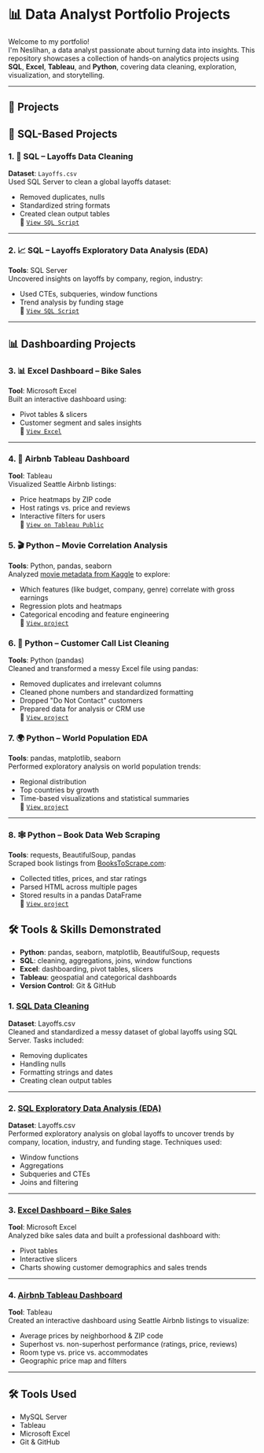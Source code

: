 # 📊 Data Analyst Portfolio Projects

Welcome to my portfolio!  
I'm Neslihan, a data analyst passionate about turning data into insights. This repository showcases a collection of hands-on analytics projects using **SQL**, **Excel**, **Tableau**, and **Python**, covering data cleaning, exploration, visualization, and storytelling.


---

## 📁 Projects

## 💾 SQL-Based Projects

### 1. 🧼 SQL – Layoffs Data Cleaning  
**Dataset**: `Layoffs.csv`  
Used SQL Server to clean a global layoffs dataset:
- Removed duplicates, nulls
- Standardized string formats
- Created clean output tables  
📄 [`View SQL Script`](SQL_Data_Cleaning/...)

---

### 2. 📈 SQL – Layoffs Exploratory Data Analysis (EDA)  
**Tools**: SQL Server  
Uncovered insights on layoffs by company, region, industry:
- Used CTEs, subqueries, window functions
- Trend analysis by funding stage  
📄 [`View SQL Script`](SQL_EDA/...)

---

## 📊 Dashboarding Projects

### 3. 📊 Excel Dashboard – Bike Sales  
**Tool**: Microsoft Excel  
Built an interactive dashboard using:
- Pivot tables & slicers
- Customer segment and sales insights  
📄 [`View Excel`](Excel_Project/Bike_Sales_Dashboard.xlsx)

---

### 4. 🏡 Airbnb Tableau Dashboard  
**Tool**: Tableau  
Visualized Seattle Airbnb listings:
- Price heatmaps by ZIP code
- Host ratings vs. price and reviews
- Interactive filters for users  
📄 [`View on Tableau Public`](Airbnb_Tableau_Project/...)

### 5. 🎬 Python – Movie Correlation Analysis
**Tools**: Python, pandas, seaborn  
Analyzed [movie metadata from Kaggle](https://www.kaggle.com/datasets/danielgrijalvas/movies) to explore:
- Which features (like budget, company, genre) correlate with gross earnings
- Regression plots and heatmaps
- Categorical encoding and feature engineering  
📄 [`View project`](Movie_Correlation_Project_Python/Movie_Correlation_with_Python.ipynb)

### 6. 🧹 Python – Customer Call List Cleaning
**Tools**: Python (pandas)  
Cleaned and transformed a messy Excel file using pandas:
- Removed duplicates and irrelevant columns
- Cleaned phone numbers and standardized formatting
- Dropped "Do Not Contact" customers
- Prepared data for analysis or CRM use  
📄 [`View project`](Data_Wrangling_Python/Data_Cleaning_Cleaned.ipynb)

### 7. 🌍 Python – World Population EDA
**Tools**: pandas, matplotlib, seaborn  
Performed exploratory analysis on world population trends:
- Regional distribution
- Top countries by growth
- Time-based visualizations and statistical summaries  
📄 [`View project`](EDA_Python/Exploratory_Data_Analysis.ipynb)

---

### 8. 🕸️ Python – Book Data Web Scraping
**Tools**: requests, BeautifulSoup, pandas  
Scraped book listings from [BooksToScrape.com](http://books.toscrape.com):
- Collected titles, prices, and star ratings
- Parsed HTML across multiple pages
- Stored results in a pandas DataFrame  
📄 [`View project`](Web_Scraping_Python/Book_Data_Scraping.ipynb)


## 🛠 Tools & Skills Demonstrated

- **Python**: pandas, seaborn, matplotlib, BeautifulSoup, requests
- **SQL**: cleaning, aggregations, joins, window functions
- **Excel**: dashboarding, pivot tables, slicers
- **Tableau**: geospatial and categorical dashboards
- **Version Control**: Git & GitHub























### 1. [SQL Data Cleaning](./SQL_Data_Cleaning)

**Dataset**: Layoffs.csv  
Cleaned and standardized a messy dataset of global layoffs using SQL Server. Tasks included:
- Removing duplicates
- Handling nulls
- Formatting strings and dates
- Creating clean output tables

---

### 2. [SQL Exploratory Data Analysis (EDA)](./SQL_EDA)

**Dataset**: Layoffs.csv  
Performed exploratory analysis on global layoffs to uncover trends by company, location, industry, and funding stage. Techniques used:
- Window functions
- Aggregations
- Subqueries and CTEs
- Joins and filtering

---

### 3. [Excel Dashboard – Bike Sales](./Excel_Project)

**Tool**: Microsoft Excel  
Analyzed bike sales data and built a professional dashboard with:
- Pivot tables
- Interactive slicers
- Charts showing customer demographics and sales trends

---

### 4. [Airbnb Tableau Dashboard](./Airbnb-Tableau-Project)

**Tool**: Tableau  
Created an interactive dashboard using Seattle Airbnb listings to visualize:
- Average prices by neighborhood & ZIP code
- Superhost vs. non-superhost performance (ratings, price, reviews)
- Room type vs. price vs. accommodates
- Geographic price map and filters

---

## 🛠 Tools Used

- MySQL Server  
- Tableau  
- Microsoft Excel  
- Git & GitHub


